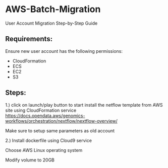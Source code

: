 # AWS-Batch-Migration
User Account Migration Step-by-Step Guide

## Requirements:
Ensure new user account has the following permissions:
- CloudFormation
- ECS
- EC2
- S3 

## Steps:
1.) click on launch/play button to start install the netflow template from AWS site using CloudFormation service<br/>
https://docs.opendata.aws/genomics-workflows/orchestration/nextflow/nextflow-overview/

Make sure to setup same parameters as old account

2.) Install dockerfile using Cloud9 service

Choose AWS Linux operating system

Modify volume to 20GB
